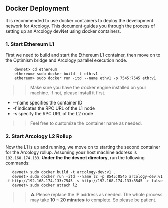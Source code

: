 ## Docker Deployment

It is recommended to use docker containers to deploy the development network for Arcology. This document guides you through the process of setting up an Arcology devNet using docker containers.

### 1. Start Ethereum L1

 First we need to build and start the Ethereum L1 container, then move on to the Optimism bridge and Arcology parallel execution node.
 
 ``` shell
	 devnet> cd ethereum
	 ethereum> sudo docker build -t eth:v1 .
	 ethereum> sudo docker run -itd --name ethv1 -p 7545:7545 eth:v1
 ```
 >> Make sure you have the docker engine installed on your machine. If not, please install it first.

  - --name specifies the container ID
 - -f indicates the RPC URL of the L1 node
 - -s specify the RPC URL of the L2 node
   
>> Feel free to customize the container name as needed.
 
 ### 2. Start Arcology L2 Rollup
 
 Now the L1 is up and running, we move on to starting the second container for the Arcology rollup.
 Assuming your host machine address is `192.168.174.133`. **Under the the devnet directory**, run the following commands:

 ``` shell
	devnet> sudo docker build -t arcology-dev:v1 .
	devnet> sudo docker run -itd --name l2 -p 8545:8545 arcology-dev:v1 -f http://192.168.174.133:7545 -s http://192.168.174.133:8545 -r false
	devnet> sudo docker attach l2
 ```
 >>  :warning: Please replace the IP address as needed. The whole process may take **10 ~ 20 minutes** to complete. So please be patient.
